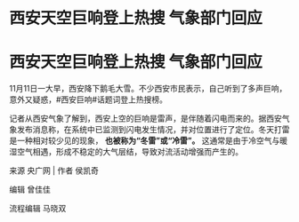 # 西安天空巨响登上热搜 气象部门回应

# 西安天空巨响登上热搜 气象部门回应

11月11日一大早，西安降下鹅毛大雪。不少西安市民表示，自己听到了多声巨响，意外又疑惑，#西安巨响#话题词登上热搜榜。

记者从西安气象了解到，西安上空的巨响是雷声，是伴随着闪电而来的。据西安气象发布消息称，在系统中已监测到闪电发生情况，并对位置进行了定位。冬天打雷是一种相对较少见的现象，
**也被称为“冬雷”或“冷雷”。** 这通常是由于冷空气与暖湿空气相遇，形成不稳定的大气层结，导致对流活动增强而产生的。

来源 央广网 | 作者 侯凯奇

编辑 曾佳佳

流程编辑 马晓双

